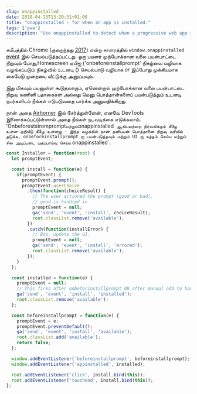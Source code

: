 ```yaml
---
slug: onappinstalled
date: 2018-04-13T13:20:31+01:00
title: "onappinstalled - for when an app is installed."
tags: ['pwa']
description: "Use onappinstalled to detect when a progressive web app is installed."
---
```



சமீபத்தில் Chrome (குறைந்தது [2017](https://crbug.com/621393)) என்ற சாளரத்தில் `window.onappinstalled` [event](https://developer.mozilla.org/en-US/docs/Web/API/Window/onappinstalled) இல் செயல்படுத்தப்பட்டது. ஒரு பயனர் முற்போக்கான வலை பயன்பாட்டை நிறுவும் போது, ​​Homescreen ஏபிஐ ('onbeforeinstallprompt' நிகழ்வை வழியாக வழங்கப்படும் நிகழ்வில் உடனடி () செயல்பாடு வழியாக _or_ இப்போது முக்கியமாக கையேடு முறையை வீட்டுக்கு அனுப்பவும்.

இது மிகவும் பயனுள்ள கூடுதலாகும், ஏனென்றால் முற்போக்கான வலை பயன்பாட்டை நிறுவ கணினி பதாகைகள் அல்லது மெனு பொத்தான்களைப் பயன்படுத்தும் உடனடி நபர்களிடம் நீங்கள் ஈடுபடுவதை பார்க்க அனுமதிக்கிறது.

நான் அதை [Airhorner](https://airhorner.com) இல் சேர்த்துள்ளேன், எனவே DevTools இணைக்கப்பட்டுள்ளால் அதை நீங்கள் நடவடிக்கை எடுக்கலாம். 'Onbeforeststromprompt` மற்றும் `onappinstalled` ஆகியவற்றை நிர்வகிக்கும் கீழே உள்ள குறியீடு கீழே உள்ளது - இந்த வழக்கில் நான் தனிபயன் பொத்தானை நிறுவு வரியில் தடுக்க, onbeforeinstallprompt ஐ பயன்படுத்தவும் மற்றும் UI ஐ சுத்தம் செய்ய மற்றும் சில அடிப்படை பகுப்பாய்வு செய்ய` onappinstalled`.


```javascript
const Installer = function(root) {
  let promptEvent;

  const install = function(e) {
    if(promptEvent) {
      promptEvent.prompt();
      promptEvent.userChoice
        .then(function(choiceResult) {
          // The user actioned the prompt (good or bad).
          // good is handled in 
          promptEvent = null;
          ga('send', 'event', 'install', choiceResult);
          root.classList.remove('available');
        })
        .catch(function(installError) {
          // Boo. update the UI.
          promptEvent = null;
          ga('send', 'event', 'install', 'errored');
          root.classList.remove('available');
        });
    }
  };

  const installed = function(e) {
    promptEvent = null;
    // This fires after onbeforinstallprompt OR after manual add to homescreen.
    ga('send', 'event', 'install', 'installed');
    root.classList.remove('available');
  };

  const beforeinstallprompt = function(e) {
    promptEvent = e;
    promptEvent.preventDefault();
    ga('send', 'event', 'install', 'available');
    root.classList.add('available');
    return false;
  };

  window.addEventListener('beforeinstallprompt', beforeinstallprompt);
  window.addEventListener('appinstalled', installed);

  root.addEventListener('click', install.bind(this));
  root.addEventListener('touchend', install.bind(this));
};
```


